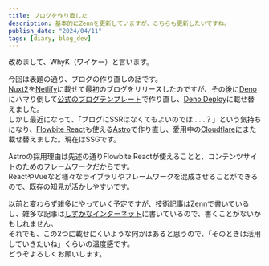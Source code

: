 ```yaml
---
title: ブログを作り直した
description: 基本的にZennを更新していますが、こちらも更新したいですね。
publish_date: "2024/04/11"
tags: [diary, blog_dev]
---
```


改めまして、WhyK（ワイケー）と言います。

今回は表題の通り、ブログの作り直しの話です。  
[Nuxt2](https://v2.nuxt.com/ja/)を[Netlify](https://www.netlify.com)に載せて最初のブログをリリースしたのですが、その後に[Deno](https://deno.com)にハマり倒して[公式のブログテンプレート](https://github.com/denoland/deno_blog)で作り直し、[Deno Deploy](https://deno.com/deploy)に載せ替えました。  
しかし最近になって、「ブログにSSRはなくてもよいのでは……？」という気持ちになり、[Flowbite React](https://flowbite-react.com)も使える[Astro](https://astro.build)で作り直し、愛用中の[Cloudflare](https://www.cloudflare.com/ja-jp/)にまた載せ替えました。現在はSSGです。

Astroの採用理由は先述の通りFlowbite Reactが使えることと、コンテンツサイトのためのフレームワークだからです。  
ReactやVueなど様々なライブラリやフレームワークを混成させることができるので、既存の知見が活かしやすいです。

以前と変わらず雑多にやっていく予定ですが、技術記事は[Zenn](https://zenn.dev/windchime_yk)で書いているし、雑多な記事は[しずかなインターネット](https://sizu.me/whyk)に書いているので、書くことがないかもしれません。  
それでも、この2つに載せにくいような何かはあると思うので、「そのときは活用していきたいね」くらいの温度感です。  
どうぞよろしくお願いします。
